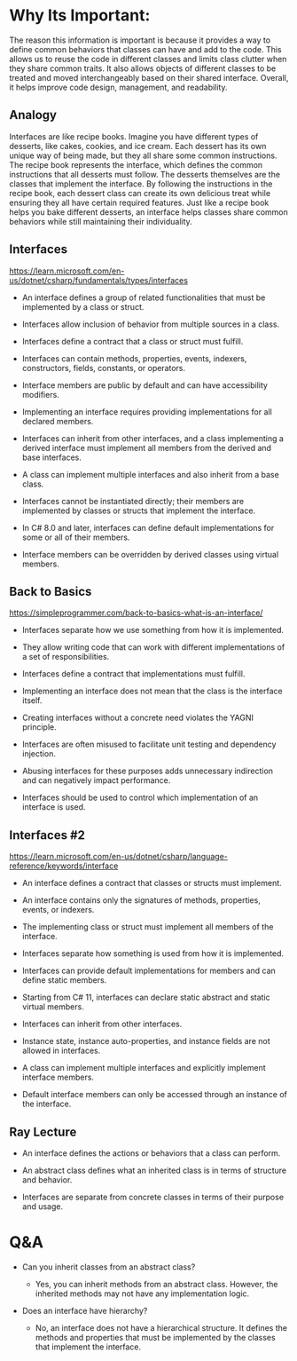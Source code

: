 # Why Its Important:

The reason this information is important is because it provides a way to define common behaviors that classes can have and add to the code. This allows us to reuse the code in different classes and limits class clutter when they share common traits. It also allows objects of different classes to be treated and moved interchangeably based on their shared interface. Overall, it helps improve code design, management, and readability.

## Analogy

Interfaces are like recipe books. Imagine you have different types of desserts, like cakes, cookies, and ice cream. Each dessert has its own unique way of being made, but they all share some common instructions. The recipe book represents the interface, which defines the common instructions that all desserts must follow. The desserts themselves are the classes that implement the interface. By following the instructions in the recipe book, each dessert class can create its own delicious treat while ensuring they all have certain required features. Just like a recipe book helps you bake different desserts, an interface helps classes share common behaviors while still maintaining their individuality.

## Interfaces

<https://learn.microsoft.com/en-us/dotnet/csharp/fundamentals/types/interfaces>

- An interface defines a group of related functionalities that must be implemented by a class or struct.

- Interfaces allow inclusion of behavior from multiple sources in a class.

- Interfaces define a contract that a class or struct must fulfill.

- Interfaces can contain methods, properties, events, indexers, constructors, fields, constants, or operators.

- Interface members are public by default and can have accessibility modifiers.

- Implementing an interface requires providing implementations for all declared members.

- Interfaces can inherit from other interfaces, and a class implementing a derived interface must implement all members from the derived and base interfaces.

- A class can implement multiple interfaces and also inherit from a base class.

- Interfaces cannot be instantiated directly; their members are implemented by classes or structs that implement the interface.

- In C# 8.0 and later, interfaces can define default implementations for some or all of their members.

- Interface members can be overridden by derived classes using virtual members.

## Back to Basics

<https://simpleprogrammer.com/back-to-basics-what-is-an-interface/>

- Interfaces separate how we use something from how it is implemented.

- They allow writing code that can work with different implementations of a set of responsibilities.

- Interfaces define a contract that implementations must fulfill.

- Implementing an interface does not mean that the class is the interface itself.

- Creating interfaces without a concrete need violates the YAGNI principle.

- Interfaces are often misused to facilitate unit testing and dependency injection.

- Abusing interfaces for these purposes adds unnecessary indirection and can negatively impact performance.

- Interfaces should be used to control which implementation of an interface is used.

## Interfaces #2

<https://learn.microsoft.com/en-us/dotnet/csharp/language-reference/keywords/interface>

- An interface defines a contract that classes or structs must implement.

- An interface contains only the signatures of methods, properties, events, or indexers.

- The implementing class or struct must implement all members of the interface.

- Interfaces separate how something is used from how it is implemented.

- Interfaces can provide default implementations for members and can define static members.

- Starting from C# 11, interfaces can declare static abstract and static virtual members.

- Interfaces can inherit from other interfaces.

- Instance state, instance auto-properties, and instance fields are not allowed in interfaces.

- A class can implement multiple interfaces and explicitly implement interface members.

- Default interface members can only be accessed through an instance of the interface.

## Ray Lecture

- An interface defines the actions or behaviors that a class can perform.

- An abstract class defines what an inherited class is in terms of structure and behavior.

- Interfaces are separate from concrete classes in terms of their purpose and usage.



# Q&A

- Can you inherit classes from an abstract class?
  - Yes, you can inherit methods from an abstract class. However, the inherited methods may not have any implementation logic.

- Does an interface have hierarchy?
  - No, an interface does not have a hierarchical structure. It defines the methods and properties that must be implemented by the classes that implement the interface.

